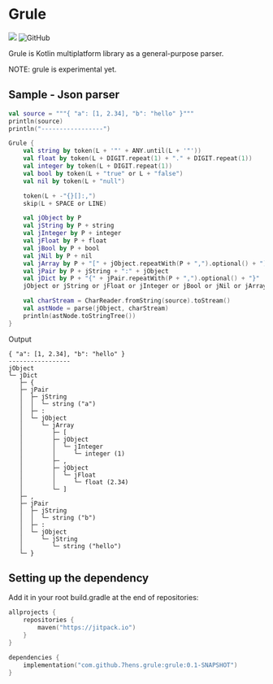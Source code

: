 # Grule

[![](https://jitpack.io/v/7hens/grule.svg)](https://jitpack.io/#7hens/grule)
![GitHub](https://img.shields.io/github/license/7hens/grule)

Grule is Kotlin multiplatform library as a general-purpose parser.

NOTE: grule is experimental yet.

## Sample - Json parser

```kotlin
val source = """{ "a": [1, 2.34], "b": "hello" }"""
println(source)
println("-----------------")

Grule {
    val string by token(L + '"' + ANY.until(L + '"'))
    val float by token(L + DIGIT.repeat(1) + "." + DIGIT.repeat(1))
    val integer by token(L + DIGIT.repeat(1))
    val bool by token(L + "true" or L + "false")
    val nil by token(L + "null")

    token(L + -"{}[]:,")
    skip(L + SPACE or LINE)

    val jObject by P
    val jString by P + string
    val jInteger by P + integer
    val jFloat by P + float
    val jBool by P + bool
    val jNil by P + nil
    val jArray by P + "[" + jObject.repeatWith(P + ",").optional() + "]"
    val jPair by P + jString + ":" + jObject
    val jDict by P + "{" + jPair.repeatWith(P + ",").optional() + "}"
    jObject or jString or jFloat or jInteger or jBool or jNil or jArray or jDict

    val charStream = CharReader.fromString(source).toStream()
    val astNode = parse(jObject, charStream)
    println(astNode.toStringTree())
}
```

Output

```plain
{ "a": [1, 2.34], "b": "hello" }
-----------------
jObject
└─ jDict
   ├─ {
   ├─ jPair
   │  ├─ jString
   │  │  └─ string ("a")
   │  ├─ :
   │  └─ jObject
   │     └─ jArray
   │        ├─ [
   │        ├─ jObject
   │        │  └─ jInteger
   │        │     └─ integer (1)
   │        ├─ ,
   │        ├─ jObject
   │        │  └─ jFloat
   │        │     └─ float (2.34)
   │        └─ ]
   ├─ ,
   ├─ jPair
   │  ├─ jString
   │  │  └─ string ("b")
   │  ├─ :
   │  └─ jObject
   │     └─ jString
   │        └─ string ("hello")
   └─ }
```

## Setting up the dependency

Add it in your root build.gradle at the end of repositories:

```kotlin
allprojects {
    repositories {
        maven("https://jitpack.io")
    }
}
```

```kotlin
dependencies {
    implementation("com.github.7hens.grule:grule:0.1-SNAPSHOT")
}
```
